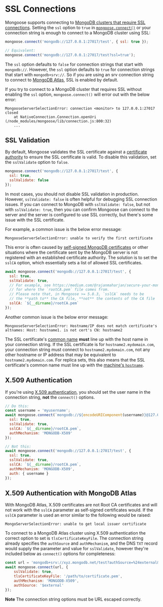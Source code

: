 # SSL Connections

Mongoose supports connecting to [MongoDB clusters that require SSL connections](https://www.mongodb.com/docs/manual/tutorial/configure-ssl/). Setting the `ssl` option to `true` in [`mongoose.connect()`](../api/mongoose.html#mongoose_Mongoose-connect) or your connection string is enough to connect to a MongoDB cluster using SSL:

```javascript
mongoose.connect('mongodb://127.0.0.1:27017/test', { ssl: true });

// Equivalent:
mongoose.connect('mongodb://127.0.0.1:27017/test?ssl=true');
```

The `ssl` option defaults to `false` for connection strings that start with `mongodb://`. However,
the `ssl` option defaults to `true` for connection strings that start with `mongodb+srv://`. So if you are using an srv connection string to connect to [MongoDB Atlas](https://www.mongodb.com/cloud/atlas), SSL is enabled by default.

If you try to connect to a MongoDB cluster that requires SSL without enabling the `ssl` option, `mongoose.connect()`
will error out with the below error:

```no-highlight
MongooseServerSelectionError: connection <monitor> to 127.0.0.1:27017 closed
    at NativeConnection.Connection.openUri (/node_modules/mongoose/lib/connection.js:800:32)
    ...
```

## SSL Validation

By default, Mongoose validates the SSL certificate against a [certificate authority](https://en.wikipedia.org/wiki/Certificate_authority) to ensure the SSL certificate is valid. To disable this validation, set the `sslValidate` option
to `false`.

```javascript
mongoose.connect('mongodb://127.0.0.1:27017/test', {
  ssl: true,
  sslValidate: false
});
```

In most cases, you should not disable SSL validation in production. However, `sslValidate: false` is often helpful
for debugging SSL connection issues. If you can connect to MongoDB with `sslValidate: false`, but not with
`sslValidate: true`, then you can confirm Mongoose can connect to the server and the server is configured to use
SSL correctly, but there's some issue with the SSL certificate.

For example, a common issue is the below error message:

```no-highlight
MongooseServerSelectionError: unable to verify the first certificate
```

This error is often caused by [self-signed MongoDB certificates](https://medium.com/@rajanmaharjan/secure-your-mongodb-connections-ssl-tls-92e2addb3c89) or other situations where the certificate sent by the MongoDB
server is not registered with an established certificate authority. The solution is to set the `sslCA` option, which essentially sets a list of allowed SSL certificates.

```javascript
await mongoose.connect('mongodb://127.0.0.1:27017/test', {
  ssl: true,
  sslValidate: true,
  // For example, see https://medium.com/@rajanmaharjan/secure-your-mongodb-connections-ssl-tls-92e2addb3c89
  // for where the `rootCA.pem` file comes from.
  // Please note that, in Mongoose >= 5.8.3, `sslCA` needs to be
  // the **path to** the CA file, **not** the contents of the CA file
  sslCA: `${__dirname}/rootCA.pem`
});
```

Another common issue is the below error message:

```no-highlight
MongooseServerSelectionError: Hostname/IP does not match certificate's altnames: Host: hostname1. is not cert's CN: hostname2
```

The SSL certificate's [common name](https://knowledge.digicert.com/solution/SO7239.html) **must** line up with the host name
in your connection string. If the SSL certificate is for `hostname2.mydomain.com`, your connection string must connect to `hostname2.mydomain.com`, not any other hostname or IP address that may be equivalent to `hostname2.mydomain.com`. For replica sets, this also means that the SSL certificate's common name must line up with the [machine's `hostname`](../connections.html#replicaset-hostnames).

## X.509 Authentication

If you're using [X.509 authentication](https://www.mongodb.com/docs/drivers/node/current/fundamentals/authentication/mechanisms/#x.509), you should set the user name in the connection string, **not** the `connect()` options.

```javascript
// Do this:
const username = 'myusername';
await mongoose.connect(`mongodb://${encodeURIComponent(username)}@127.0.0.1:27017/test`, {
  ssl: true,
  sslValidate: true,
  sslCA: `${__dirname}/rootCA.pem`,
  authMechanism: 'MONGODB-X509'
});

// Not this:
await mongoose.connect('mongodb://127.0.0.1:27017/test', {
  ssl: true,
  sslValidate: true,
  sslCA: `${__dirname}/rootCA.pem`,
  authMechanism: 'MONGODB-X509',
  auth: { username }
});
```
## X.509 Authentication with MongoDB Atlas

With MongoDB Atlas, X.509 certificates are not Root CA certificates and will not work with the `sslCA` parameter as self-signed certificates would. If the `sslCA` parameter is used an error similar to the following would be raised:

```no-highlight
MongoServerSelectionError: unable to get local issuer certificate
```

To connect to a MongoDB Atlas cluster using X.509 authentication the correct option to set is `tlsCertificateKeyFile`. The connection string already specifies the `authSource` and `authMechanism`, and the DNS `TXT` record would supply the parameter and value for `sslValidate`, however they're included below as `connect()` options for completeness:

```javascript
const url = 'mongodb+srv://xyz.mongodb.net/test?authSource=%24external&authMechanism=MONGODB-X509';
await mongoose.connect(url, {
    sslValidate: true,
    tlsCertificateKeyFile: '/path/to/certificate.pem',
    authMechanism: 'MONGODB-X509',
    authSource: '$external'
});
```

**Note** The connection string options must be URL escaped correctly.
